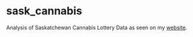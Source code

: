 # sask_cannabis
Analysis of Saskatchewan Cannabis Lottery Data as seen on my [website](https://kevmcgregor.com/posts/weed_competition/).

